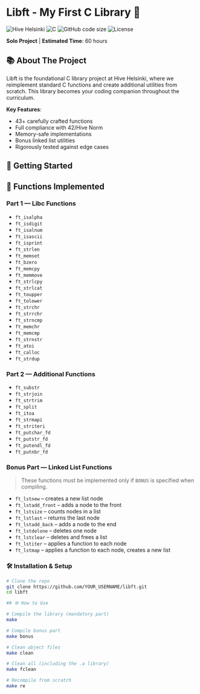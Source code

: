 # Libft - My First C Library 🧱

![Hive Helsinki](https://img.shields.io/badge/Hive-Helsinki-000000?style=for-the-badge)
![C](https://img.shields.io/badge/C-00599C?style=for-the-badge&logo=c&logoColor=white)
![GitHub code size](https://img.shields.io/github/languages/code-size/yourusername/libft?style=for-the-badge)
![License](https://img.shields.io/badge/License-MIT-blue?style=for-the-badge)

**Solo Project** | **Estimated Time**: 60 hours

## 📚 About The Project

Libft is the foundational C library project at Hive Helsinki, where we reimplement standard C functions and create additional utilities from scratch. This library becomes your coding companion throughout the curriculum.

**Key Features**:
- 43+ carefully crafted functions
- Full compliance with 42/Hive Norm
- Memory-safe implementations
- Bonus linked list utilities
- Rigorously tested against edge cases

## 🏁 Getting Started

## 🧾 Functions Implemented

### Part 1 — Libc Functions

- `ft_isalpha`
- `ft_isdigit`
- `ft_isalnum`
- `ft_isascii`
- `ft_isprint`
- `ft_strlen`
- `ft_memset`
- `ft_bzero`
- `ft_memcpy`
- `ft_memmove`
- `ft_strlcpy`
- `ft_strlcat`
- `ft_toupper`
- `ft_tolower`
- `ft_strchr`
- `ft_strrchr`
- `ft_strncmp`
- `ft_memchr`
- `ft_memcmp`
- `ft_strnstr`
- `ft_atoi`
- `ft_calloc`
- `ft_strdup`

### Part 2 — Additional Functions

- `ft_substr`
- `ft_strjoin`
- `ft_strtrim`
- `ft_split`
- `ft_itoa`
- `ft_strmapi`
- `ft_striteri`
- `ft_putchar_fd`
- `ft_putstr_fd`
- `ft_putendl_fd`
- `ft_putnbr_fd`

### Bonus Part — Linked List Functions

> These functions must be implemented only if `BONUS` is specified when compiling.

- `ft_lstnew` – creates a new list node
- `ft_lstadd_front` – adds a node to the front
- `ft_lstsize` – counts nodes in a list
- `ft_lstlast` – returns the last node
- `ft_lstadd_back` – adds a node to the end
- `ft_lstdelone` – deletes one node
- `ft_lstclear` – deletes and frees a list
- `ft_lstiter` – applies a function to each node
- `ft_lstmap` – applies a function to each node, creates a new list

### 🛠️ Installation & Setup

```bash
# Clone the repo
git clone https://github.com/YOUR_USERNAME/libft.git
cd libft

## ⚙️ How to Use

# Compile the library (mandatory part)
make

# Compile bonus part
make bonus

# Clean object files
make clean

# Clean all (including the .a library)
make fclean

# Recompile from scratch
make re
